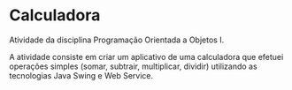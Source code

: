 # Calculadora
Atividade da disciplina Programação Orientada a Objetos I.

A atividade consiste em criar um aplicativo de uma calculadora que efetuei operações simples (somar, subtrair, multiplicar, dividir) utilizando as tecnologias Java Swing e Web Service.

